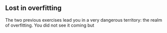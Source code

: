## Lost in overfitting

The two previous exercises lead you in a very dangerous territory: the realm of overfitting. You did not see it coming but 